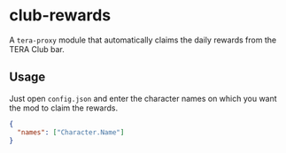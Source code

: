 # club-rewards
A `tera-proxy` module that automatically claims the daily rewards from the TERA Club bar.

## Usage
Just open `config.json` and enter the character names on which you want the mod to claim the rewards.
```json
{
  "names": ["Character.Name"]
}
```
